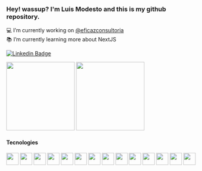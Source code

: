### Hey! wassup? I'm Luis Modesto and this is my github repository.
💻 I’m currently working on [@eficazconsultoria](https://github.com/eficazconsultoria)<br />
📚 I’m currently learning more about NextJS <br />

[![Linkedin Badge](https://img.shields.io/badge/-LinkedIn-0e76a8?style=flat-square&logo=Linkedin&logoColor=white)](https://www.linkedin.com/in/luisfelipegm)

<p>
  <img height="180em" src="https://github-readme-stats.vercel.app/api?username=LuisFelipeMod&show_icons=true&count_private=true&include_all_commits=true" />
  <img height="180em" src="https://github-readme-stats.vercel.app/api/top-langs/?username=LuisFelipeMod&show_icons=true&hide_border=true&layout=compact&langs_count=6"/>
</p>

#### Tecnologies
<div>
    <img style="width: 2rem" src="https://cdn.jsdelivr.net/gh/devicons/devicon/icons/html5/html5-original.svg" />
    <img style="width: 2rem" src="https://cdn.jsdelivr.net/gh/devicons/devicon/icons/css3/css3-original.svg" />
    <img style="width: 2rem" src="https://cdn.jsdelivr.net/gh/devicons/devicon/icons/jquery/jquery-original.svg" />
    <img style="width: 2rem" src="https://cdn.jsdelivr.net/gh/devicons/devicon/icons/figma/figma-original.svg" />
    <img style="width: 2rem" src="https://cdn.jsdelivr.net/gh/devicons/devicon/icons/git/git-original.svg" />
    <img style="width: 2rem" src="https://cdn.jsdelivr.net/gh/devicons/devicon/icons/github/github-original.svg" />
    <img style="width: 2rem" src="https://cdn.jsdelivr.net/gh/devicons/devicon/icons/javascript/javascript-original.svg" />
    <img style="width: 2rem" src="https://cdn.jsdelivr.net/gh/devicons/devicon/icons/mysql/mysql-original.svg" />
    <img style="width: 2rem" src="https://cdn.jsdelivr.net/gh/devicons/devicon/icons/nodejs/nodejs-original.svg" />
    <img style="width: 2rem" src="https://cdn.jsdelivr.net/gh/devicons/devicon/icons/php/php-original.svg" />
    <img style="width: 2rem" src="https://cdn.jsdelivr.net/gh/devicons/devicon/icons/react/react-original.svg" />
    <img style="width: 2rem" src="https://cdn.jsdelivr.net/gh/devicons/devicon/icons/nextjs/nextjs-line.svg" />
    <img style="width: 2rem" src="https://cdn.jsdelivr.net/gh/devicons/devicon/icons/sass/sass-original.svg" />
    <img style="width: 2rem" src="https://cdn.jsdelivr.net/gh/devicons/devicon/icons/babel/babel-original.svg" />
          
</div>
